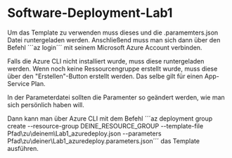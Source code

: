 # Software-Deployment-Lab1

Um das Template zu verwenden muss dieses und die .paramemters.json Datei runtergeladen werden.
Anschließend muss man sich dann über den Befehl
´´´az login´´´
mit seinem Microsoft Azure Account verbinden.

Falls die Azure CLI nicht installiert wurde, muss diese runtergeladen werden.
Wenn noch keine Ressourcengruppe erstellt wurde, muss diese über den "Erstellen"-Button erstellt werden. Das selbe gilt für einen App-Service Plan.

In der Parameterdatei sollten die Paramenter so geändert werden, wie man sich persönlich haben will. 

Dann kann man über Azure CLI mit dem Befehl 
´´´az deployment group create --resource-group DEINE_RESOURCE_GROUP --template-file Pfad\zu\deinem\Lab1_azuredeploy.json --parameters Pfad\zu\deiner\Lab1_azuredeploy.parameters.json´´´
das Template ausführen. 
